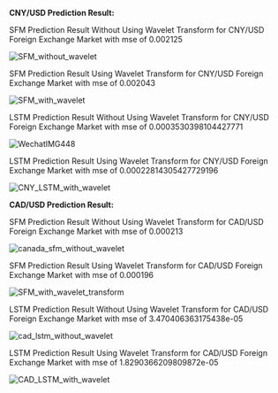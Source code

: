 **CNY/USD Prediction Result:**

SFM Prediction Result Without Using Wavelet Transform for CNY/USD Foreign Exchange Market with mse of 0.002125

![SFM_without_wavelet](https://github.com/DanielLiangAjj/quantitative_method_project/assets/100398055/34aa0f02-ad3c-4e0e-80d7-90d19147b32d)

SFM Prediction Result Using Wavelet Transform for CNY/USD Foreign Exchange Market with mse of 0.002043

![SFM_with_wavelet](https://github.com/DanielLiangAjj/quantitative_method_project/assets/100398055/ab838d37-5891-4886-a5e1-b1f620f1845f)

LSTM Prediction Result Without Using Wavelet Transform for CNY/USD Foreign Exchange Market with mse of 0.0003530398104427771

![WechatIMG448](https://github.com/DanielLiangAjj/quantitative_method_project/assets/100398055/df34f53b-2245-4c3d-9c8e-bb0fe38347d5)

LSTM Prediction Result Using Wavelet Transform for CNY/USD Foreign Exchange Market with mse of 0.00022814305427729196

![CNY_LSTM_with_wavelet](https://github.com/DanielLiangAjj/quantitative_method_project/assets/100398055/5f96bd89-ec29-496e-85ab-8bfb1288b21d)

**CAD/USD Prediction Result:**

SFM Prediction Result Without Using Wavelet Transform for CAD/USD Foreign Exchange Market with mse of 0.000213

![canada_sfm_without_wavelet](https://github.com/DanielLiangAjj/quantitative_method_project/assets/100398055/3e8c9720-1f8b-492f-b38b-5262687be415)

SFM Prediction Result Using Wavelet Transform for CAD/USD Foreign Exchange Market with mse of 0.000196

![SFM_with_wavelet_transform](https://github.com/DanielLiangAjj/quantitative_method_project/assets/100398055/08efc17a-8bf3-4c02-8672-6d357c959b3e)

LSTM Prediction Result Without Using Wavelet Transform for CAD/USD Foreign Exchange Market with mse of 3.470406363175438e-05

![cad_lstm_without_wavelet](https://github.com/DanielLiangAjj/quantitative_method_project/assets/100398055/07dc8003-4448-4eb4-8f65-927bd357960b)

LSTM Prediction Result Using Wavelet Transform for CAD/USD Foreign Exchange Market with mse of 1.8290366209809872e-05

![CAD_LSTM_with_wavelet](https://github.com/DanielLiangAjj/quantitative_method_project/assets/100398055/3cfae19b-6da0-473f-be86-707a7b27ab0e)
